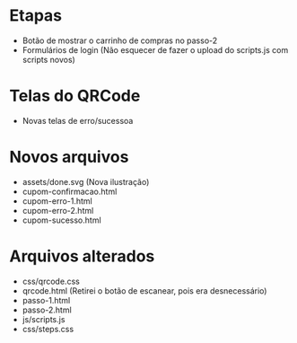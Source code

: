 

# Etapas

- Botão de mostrar o carrinho de compras no passo-2
- Formulários de login (Não esquecer de fazer o upload do scripts.js com scripts novos)

# Telas do QRCode

- Novas telas de erro/sucessoa

# Novos arquivos

- assets/done.svg (Nova ilustração)
- cupom-confirmacao.html
- cupom-erro-1.html
- cupom-erro-2.html
- cupom-sucesso.html

# Arquivos alterados

- css/qrcode.css
- qrcode.html (Retirei o botão de escanear, pois era desnecessário)
- passo-1.html
- passo-2.html
- js/scripts.js
- css/steps.css